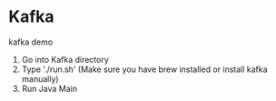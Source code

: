 # Kafka
kafka demo 

1. Go into Kafka directory
2. Type './run.sh' (Make sure you have brew installed or install kafka manually)
3. Run Java Main